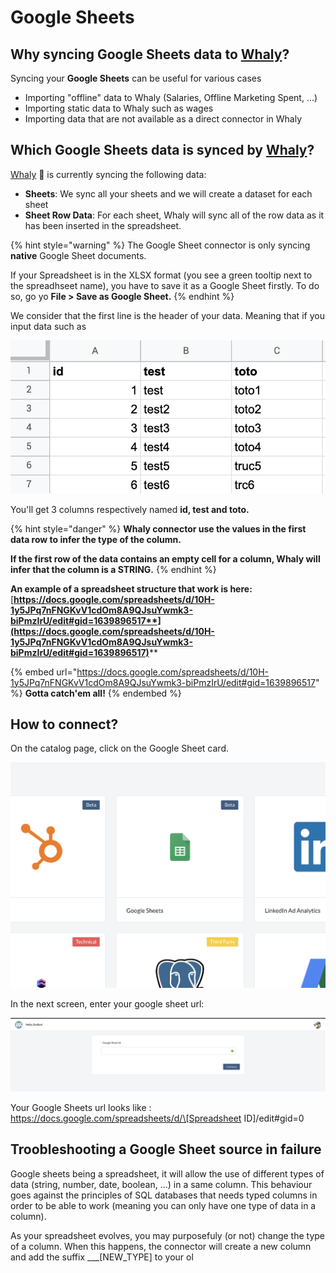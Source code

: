# Google Sheets

## **Why syncing Google Sheets data to** [**Whaly**](https://whaly.io)**?**

Syncing your **Google Sheets** can be useful for various cases

* Importing "offline" data to Whaly (Salaries, Offline Marketing Spent, ...)
* Importing static data to Whaly such as wages
* Importing data that are not available as a direct connector in Whaly

## Which **Google Sheets** data is synced by [Whaly](https://whaly.io)?

[Whaly](https://whaly.io) 🐳 is currently syncing the following data:

* **Sheets**: We sync all your sheets and we will create a dataset for each sheet
* **Sheet Row Data**: For each sheet, Whaly will sync all of the row data as it has been inserted in the spreadsheet.

{% hint style="warning" %}
The Google Sheet connector is only syncing **native** Google Sheet documents.&#x20;

If your Spreadsheet is in the XLSX format (you see a green tooltip next to the spreadhseet name), you have to save it as a Google Sheet firstly. To do so, go yo **File > Save as Google Sheet.**
{% endhint %}

We consider that the first line is the header of your data. Meaning that if you input data such as&#x20;

![](<../../../.gitbook/assets/image (131).png>)

You'll get 3 columns respectively named **id, test and toto.**

{% hint style="danger" %}
**Whaly connector use the values in the first data row to infer the type of the column.**&#x20;

**If the first row of the data contains an empty cell for a column, Whaly will infer that the column is a STRING.**
{% endhint %}

**An example of a spreadsheet structure that work is here:** [**https://docs.google.com/spreadsheets/d/10H-1y5JPq7nFNGKvV1cdOm8A9QJsuYwmk3-biPmzIrU/edit#gid=1639896517**](https://docs.google.com/spreadsheets/d/10H-1y5JPq7nFNGKvV1cdOm8A9QJsuYwmk3-biPmzIrU/edit#gid=1639896517)****

{% embed url="https://docs.google.com/spreadsheets/d/10H-1y5JPq7nFNGKvV1cdOm8A9QJsuYwmk3-biPmzIrU/edit#gid=1639896517" %}
**Gotta catch'em all!**
{% endembed %}

## How to connect?

On the catalog page, click on the Google Sheet card.

![](<../../../.gitbook/assets/image (132).png>)

In the next screen, enter your google sheet url:

![](<../../../.gitbook/assets/image (133).png>)

Your Google Sheets url looks like : https://docs.google.com/spreadsheets/d/\[Spreadsheet ID]/edit#gid=0

## Troobleshooting a Google Sheet source in failure

Google sheets being a spreadsheet, it will allow the use of different types of data (string, number, date, boolean, ...) in a same column. This behaviour goes against the principles of SQL databases that needs typed columns in order to be able to work (meaning you can only have one type of data in a column).

As your spreadsheet evolves, you may purposefuly (or not) change the type of a column. When this happens, the connector will create a new column and add the suffix \_\_\_\[NEW\_TYPE] to your ol
